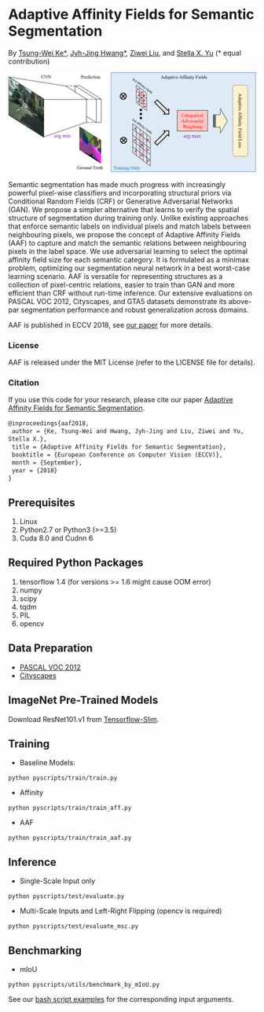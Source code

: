 # Adaptive Affinity Fields for Semantic Segmentation

By [Tsung-Wei Ke*](https://www1.icsi.berkeley.edu/~twke/), [Jyh-Jing Hwang*](https://jyhjinghwang.github.io/), [Ziwei Liu](https://liuziwei7.github.io/), 
and [Stella X. Yu](http://www1.icsi.berkeley.edu/~stellayu/) (* equal contribution)

<img align="center" img src="misc/architecture.png" width="720">

Semantic segmentation has made much progress with increasingly powerful pixel-wise classifiers and incorporating structural 
priors via Conditional Random Fields (CRF) or Generative Adversarial Networks (GAN). We propose a simpler alternative that 
learns to verify the spatial structure of segmentation during training only. Unlike existing approaches that enforce semantic 
labels on individual pixels and match labels between neighbouring pixels, we propose the concept of Adaptive Affinity Fields 
(AAF) to capture and match the semantic relations between neighbouring pixels in the label space. We use adversarial learning 
to select the optimal affinity field size for each semantic category. It is formulated as a minimax problem, optimizing our 
segmentation neural network in a best worst-case learning scenario. AAF is versatile for representing structures as a collection 
of pixel-centric relations, easier to train than GAN and more efficient than CRF without run-time inference. Our extensive evaluations 
on PASCAL VOC 2012, Cityscapes, and GTA5 datasets demonstrate its above-par segmentation performance and robust generalization across 
domains. 

AAF is published in ECCV 2018, see [our paper](https://arxiv.org/abs/1803.10335) for more details.

### License
AAF is released under the MIT License (refer to the LICENSE file for details).

### Citation
If you use this code for your research, please cite our paper [Adaptive Affinity Fields for Semantic Segmentation](https://arxiv.org/abs/1803.10335).

```
@inproceedings{aaf2018,
 author = {Ke, Tsung-Wei and Hwang, Jyh-Jing and Liu, Ziwei and Yu, Stella X.},
 title = {Adaptive Affinity Fields for Semantic Segmentation},
 booktitle = {European Conference on Computer Vision (ECCV)},
 month = {September},
 year = {2018} 
}
```

## Prerequisites

1. Linux
2. Python2.7 or Python3 (>=3.5)
3. Cuda 8.0 and Cudnn 6

## Required Python Packages

1. tensorflow 1.4 (for versions >= 1.6 might cause OOM error)
2. numpy
3. scipy
4. tqdm
5. PIL
6. opencv

## Data Preparation

* [PASCAL VOC 2012](http://host.robots.ox.ac.uk/pascal/VOC/voc2012/)
* [Cityscapes](https://www.cityscapes-dataset.com/)

## ImageNet Pre-Trained Models

Download ResNet101.v1 from [Tensorflow-Slim](https://github.com/tensorflow/models/tree/master/research/slim).

## Training

* Baseline Models:
```
python pyscripts/train/train.py
```

* Affinity
```
python pyscripts/train/train_aff.py
```

* AAF
```
python pyscripts/train/train_aaf.py
```

## Inference

* Single-Scale Input only
```
python pyscripts/test/evaluate.py
```

* Multi-Scale Inputs and Left-Right Flipping (opencv is required)
```
python pyscripts/test/evaluate_msc.py
```

## Benchmarking

* mIoU
```
python pyscripts/utils/benchmark_by_mIoU.py
```

See our [bash script examples](/bashscripts/) for the corresponding input arguments.
